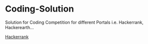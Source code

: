 # Coding-Solution
Solution for Coding Competition for different Portals i.e. Hackerrank, Hackerearth...

[Hackerrank](https://www.hackerrank.com/domains)

